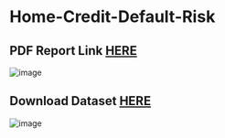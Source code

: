 # Home-Credit-Default-Risk
<h2> PDF Report Link <a href="https://www.canva.com/design/DAFLisYSasw/ly3xzP5Rbtgo6HeMPhK3vg/view?utm_content=DAFLisYSasw&utm_campaign=designshare&utm_medium=link2&utm_source=sharebutton">HERE</a>
 <br/> </h2>

![image](https://user-images.githubusercontent.com/66706999/189895082-9681d949-6b63-42b7-a267-827a5a4907d3.png)

<h2> Download Dataset <a href="http://www.kaggle.com/c/home-credit-default-risk/data?select=HomeCredit_columns_description.csv">HERE</a>
 <br/> </h2>

![image](https://user-images.githubusercontent.com/66706999/189891860-654781a6-3f97-474f-aa29-f1ae959ebf05.png)

